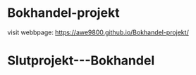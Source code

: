 # Bokhandel-projekt

visit webbpage: https://awe9800.github.io/Bokhandel-projekt/
# Slutprojekt---Bokhandel
